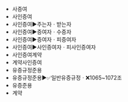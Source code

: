 - 사증여
- 사인증여
- 사인증여▶️주는자ㆍ받는자
- 사인증여▶️증여자ㆍ수증자
- 사인증여▶️증여자ㆍ피증여자
- 사인증여▶️사인증여자ㆍ피사인증여자
- 사인증여계약
- 계약사인증여
- 유증규정준용
- 유증규정준용▶️✅일반유증규정ㆍ❌1065~1072조
- 유증준용
- 계약